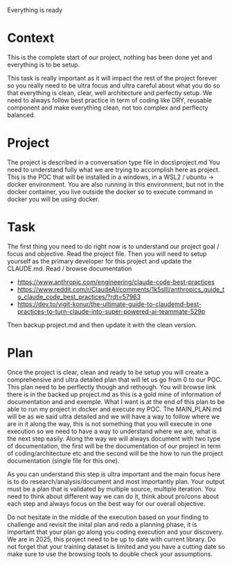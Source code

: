 

Everything is ready 


# Context
This is the complete start of our project, nothing has been done yet and everything is to be setup.

This task is really important as it will impact the rest of the project forever so you really need to be ultra focus and ultra careful about what you do so that everything is clean, clear, well architecture and perfectly setup.
We need to always follow best practice in term of coding like DRY, reusable component and make everything clean, not too complex and perflecty balanced.

# Project
The project is described in a conversation type file in docs\project.md
You need to understand fully what we are trying to accomplish here as project.
This is the POC that will be installed in a windows, in a WSL2 / ubuntu -> docker environment.
You are also running in this environment, but not in the docker container, you live outside the docker so to execute command in docker you will be using docker.

# Task
The first thing you need to do right now is to understand our project goal / focus and objective.
Read the project file.
Then you will need to setup yourself as the primary developer for this project and update the CLAUDE.md.
Read / browse documentation 
- https://www.anthropic.com/engineering/claude-code-best-practices
- https://www.reddit.com/r/ClaudeAI/comments/1k5slll/anthropics_guide_to_claude_code_best_practices/?rdt=57963
- https://dev.to/yigit-konur/the-ultimate-guide-to-claudemd-best-practices-to-turn-claude-into-super-powered-ai-teammate-529p

Then backup project.md and then update it with the clean version.

# Plan
Once the project is clear, clean and ready to be setup you will create a comprehensive and ultra detailed plan that will let us go from 0 to our POC.
This plan need to be perflectly though and rethough. You will browse link there is in the backed up project.md as this is a gold mine of information of documentation and and exemple.
What I want is at the end of this plan to be able to run my project in docker and execute my POC.
The MAIN_PLAN.md will be as we said ultra detailed and we will have a way to follow where we are in it along the way, this is not something that you will execute in one execution so we need to have a way to understand where we are, what is the next step easily. Along the way we will always document with two type of documentation, the first will be the documentation of our project in term of coding/architecture etc and the second will be the how to run the project documentation (single file for this one).

As you can understand this step is ultra important and the main focus here is to do research/analysis/document and most importantly plan. Your output must be a plan that is validated by multiple source, multiple iteration. You need to think about different way we can do it, think about pro/cons about each step and always focus on the best way for our overall objective.

Do not hesitate in the middle of the execution based on your finding to challenge and revisit the inital plan and redo a planning phase, it is important that your plan go along you coding execution and your discovery.
We are in 2025, this project need to be up to date with current library. Do not forget that your training dataset is limited and you have a cutting date so make sure to use the browsing tools to double check your assumptions.